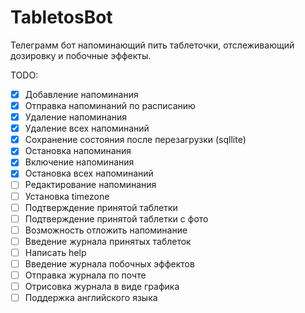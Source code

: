 # TabletosBot
Телеграмм бот напоминающий пить таблеточки, отслеживающий дозировку и побочные эффекты.

TODO:
- [x] Добавление напоминания
- [x] Отправка напоминаний по расписанию
- [x] Удаление напоминания
- [x] Удаление всех напоминаний
- [x] Сохранение состояния после перезагрузки (sqllite)
- [x] Остановка напоминания
- [x] Включение напоминания
- [x] Остановка всех напоминаний
- [ ] Редактирование напоминания
- [ ] Установка timezone
- [ ] Подтверждение принятой таблетки
- [ ] Подтверждение принятой таблетки с фото
- [ ] Возможность отложить напоминание
- [ ] Введение журнала принятых таблеток
- [ ] Написать help
- [ ] Введение журнала побочных эффектов
- [ ] Отправка журнала по почте
- [ ] Отрисовка журнала в виде графика
- [ ] Поддержка английского языка
